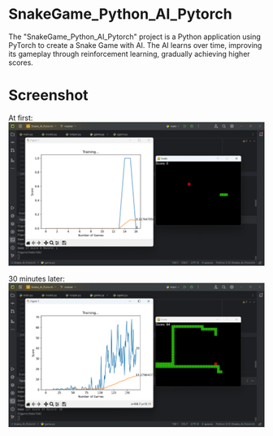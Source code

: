 # SnakeGame_Python_AI_Pytorch
The "SnakeGame_Python_AI_Pytorch" project is a Python application using PyTorch to create a Snake Game with AI. The AI learns over time, improving its gameplay through reinforcement learning, gradually achieving higher scores.

# Screenshot
At first:
![at first image](atfirst.png)

30 minutes later:
![after 30 minutes](after30minutes.png)
